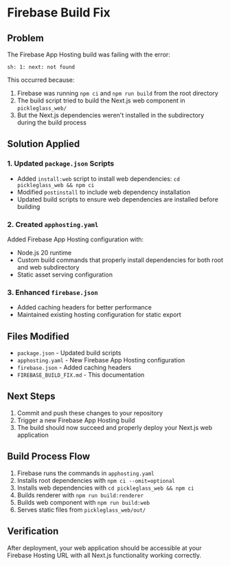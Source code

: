 # Firebase Build Fix

## Problem
The Firebase App Hosting build was failing with the error:
```
sh: 1: next: not found
```

This occurred because:
1. Firebase was running `npm ci` and `npm run build` from the root directory
2. The build script tried to build the Next.js web component in `pickleglass_web/`
3. But the Next.js dependencies weren't installed in the subdirectory during the build process

## Solution Applied

### 1. Updated `package.json` Scripts
- Added `install:web` script to install web dependencies: `cd pickleglass_web && npm ci`
- Modified `postinstall` to include web dependency installation
- Updated build scripts to ensure web dependencies are installed before building

### 2. Created `apphosting.yaml`
Added Firebase App Hosting configuration with:
- Node.js 20 runtime
- Custom build commands that properly install dependencies for both root and web subdirectory
- Static asset serving configuration

### 3. Enhanced `firebase.json`
- Added caching headers for better performance
- Maintained existing hosting configuration for static export

## Files Modified
- `package.json` - Updated build scripts
- `apphosting.yaml` - New Firebase App Hosting configuration
- `firebase.json` - Added caching headers
- `FIREBASE_BUILD_FIX.md` - This documentation

## Next Steps
1. Commit and push these changes to your repository
2. Trigger a new Firebase App Hosting build
3. The build should now succeed and properly deploy your Next.js web application

## Build Process Flow
1. Firebase runs the commands in `apphosting.yaml`
2. Installs root dependencies with `npm ci --omit=optional`
3. Installs web dependencies with `cd pickleglass_web && npm ci`
4. Builds renderer with `npm run build:renderer`
5. Builds web component with `npm run build:web`
6. Serves static files from `pickleglass_web/out/`

## Verification
After deployment, your web application should be accessible at your Firebase Hosting URL with all Next.js functionality working correctly.
